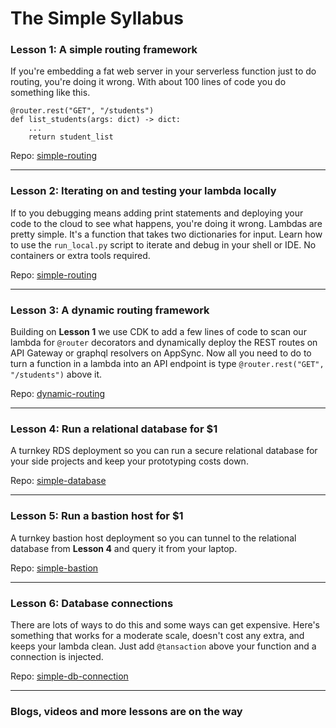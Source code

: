 # The Simple Syllabus
 
### Lesson 1: A simple routing framework
If you're embedding a fat web server in your serverless function just to do routing, you're doing it wrong. With about 100 lines of code you
do something like this.
```
@router.rest("GET", "/students")
def list_students(args: dict) -> dict:
    ...
    return student_list
```

Repo: [simple-routing](https://github.com/SimpleServerless/simple-routing)

---

### Lesson 2: Iterating on and testing your lambda locally
If to you debugging means adding print statements and deploying your code to the cloud to see what happens, you're doing
it wrong. Lambdas are pretty simple. It's a function that takes two dictionaries for input. Learn how to use the 
`run_local.py` script to iterate and debug in your shell or IDE. No containers or extra tools required.

Repo: [simple-routing](https://github.com/SimpleServerless/simple-routing)

---

### Lesson 3: A dynamic routing framework
Building on **Lesson 1** we use CDK to add a few lines of code to scan our lambda for `@router` decorators
and dynamically deploy the REST routes on API Gateway or graphql resolvers on AppSync. Now all you need to do to
turn a function in a lambda into an API endpoint is type `@router.rest("GET", "/students")` above it.

Repo: [dynamic-routing](https://github.com/SimpleServerless/dynamic-routing)

---

### Lesson 4: Run a relational database for $1
A turnkey RDS deployment so you can run a secure relational database for your side projects and keep your 
prototyping costs down.

Repo: [simple-database](https://github.com/SimpleServerless/simple-database)

---

### Lesson 5: Run a bastion host for $1
A turnkey bastion host deployment so you can tunnel to the relational database from **Lesson 4** and query it from your laptop.

Repo: [simple-bastion](https://github.com/SimpleServerless/simple-bastion)

---

### Lesson 6: Database connections
There are lots of ways to do this and some ways can get expensive. Here's something that works for a moderate scale, doesn't
cost any extra, and keeps your lambda clean. Just add `@tansaction` above your function and a connection is injected.

Repo: [simple-db-connection](https://github.com/SimpleServerless/simple-db-connection)

---

### Blogs, videos and more lessons are on the way

